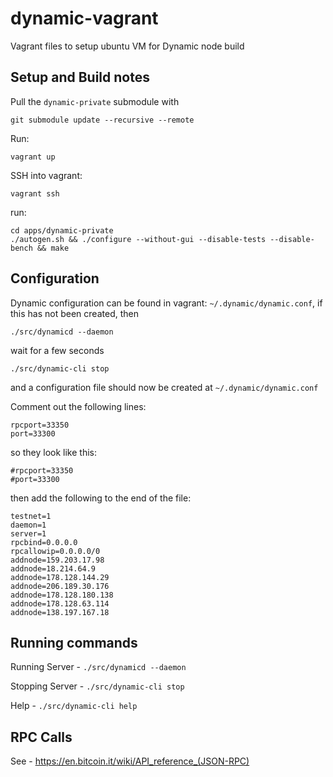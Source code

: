 # dynamic-vagrant
Vagrant files to setup ubuntu VM for Dynamic node build

## Setup and Build notes

Pull the `dynamic-private` submodule with

    git submodule update --recursive --remote

Run:

    vagrant up

SSH into vagrant:

    vagrant ssh

run:

    cd apps/dynamic-private
    ./autogen.sh && ./configure --without-gui --disable-tests --disable-bench && make

## Configuration
Dynamic configuration can be found in vagrant: `~/.dynamic/dynamic.conf`, if this has not been created, then

    ./src/dynamicd --daemon

wait for a few seconds

    ./src/dynamic-cli stop

and a configuration file should now be created at `~/.dynamic/dynamic.conf`

Comment out the following lines:

    rpcport=33350
    port=33300

so they look like this:

    #rpcport=33350
    #port=33300


then add the following to the end of the file:

    testnet=1
    daemon=1
    server=1
    rpcbind=0.0.0.0
    rpcallowip=0.0.0.0/0
    addnode=159.203.17.98
    addnode=18.214.64.9
    addnode=178.128.144.29
    addnode=206.189.30.176
    addnode=178.128.180.138
    addnode=178.128.63.114
    addnode=138.197.167.18

## Running commands

Running Server - `./src/dynamicd --daemon`

Stopping Server - `./src/dynamic-cli stop`

Help - `./src/dynamic-cli help`

## RPC Calls

See - https://en.bitcoin.it/wiki/API_reference_(JSON-RPC)

